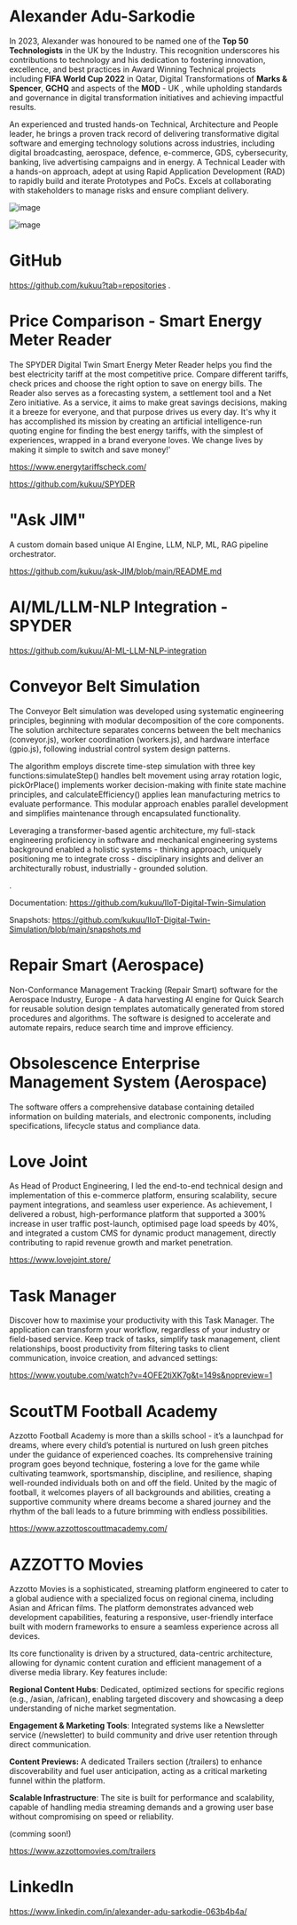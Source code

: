 
# Alexander Adu-Sarkodie

In 2023, Alexander was honoured to be named one of the **Top 50 Technologists** in the UK by the Industry. This recognition underscores his contributions to technology and his dedication to fostering innovation, excellence, and best practices in Award Winning Technical projects including **FIFA World Cup 2022** in Qatar, Digital Transformations of  **Marks & Spencer**, **GCHQ** and aspects of the **MOD** - UK , while upholding standards and governance in digital transformation initiatives and achieving impactful results.

An experienced and  trusted  hands-on Technical, Architecture and People leader, he brings a proven track record of delivering transformative digital software and emerging technology  solutions across industries, including digital broadcasting, aerospace, defence, e-commerce, GDS, cybersecurity, banking, live advertising campaigns and in energy. A Technical Leader with a hands-on approach, adept at using Rapid Application Development (RAD) to rapidly build and iterate Prototypes and PoCs. Excels at collaborating with stakeholders to manage risks and ensure compliant delivery.  

![image](https://github.com/kukuu/portfolio/blob/main/top-50-announcement.png)    
 
![image](https://github.com/kukuu/portfolio/blob/main/top-50.png)          
    
# GitHub   
  
https://github.com/kukuu?tab=repositories  .       
       
# Price Comparison - Smart Energy Meter Reader     
 
The SPYDER Digital Twin Smart Energy Meter Reader helps you find the best electricity tariff at the most competitive price. Compare different tariffs, check prices and choose the right option to save on energy bills. The Reader also serves as a forecasting system, a settlement tool and a Net Zero initiative. As a service, it aims to make great savings decisions, making it a breeze for everyone, and that purpose drives us every day. It's why it has accomplished its mission by creating an artificial intelligence-run quoting engine for finding the best energy tariffs, with  the simplest of experiences, wrapped in a brand everyone loves. We change lives by making it simple to switch and save money!' 
 
https://www.energytariffscheck.com/ 

https://github.com/kukuu/SPYDER 

# "Ask JIM"

A custom domain based unique  AI Engine, LLM, NLP, ML, RAG pipeline orchestrator.

https://github.com/kukuu/ask-JIM/blob/main/README.md

#  AI/ML/LLM-NLP Integration - SPYDER

https://github.com/kukuu/AI-ML-LLM-NLP-integration

# Conveyor Belt Simulation

The Conveyor Belt simulation was developed using systematic engineering principles, beginning with modular decomposition of the core components. The solution architecture separates concerns between the belt mechanics (conveyor.js), worker coordination (workers.js), and hardware interface (gpio.js), following industrial control system design patterns.

The algorithm employs discrete time-step simulation with three key functions:simulateStep() handles belt movement using array rotation logic, pickOrPlace() implements worker decision-making with finite state machine principles, and calculateEfficiency() applies lean manufacturing metrics to evaluate performance. This modular approach enables parallel development and simplifies maintenance through encapsulated functionality.

Leveraging a transformer-based agentic architecture, my full-stack engineering proficiency in software and mechanical engineering systems background enabled a holistic systems - thinking approach, uniquely positioning me to integrate cross - disciplinary insights and deliver an architecturally robust, industrially - grounded solution.



<!-- https://github.com/kukuu/raspberry-pie-digital/blob/main/README.md -->.

Documentation: https://github.com/kukuu/IIoT-Digital-Twin-Simulation 

Snapshots: https://github.com/kukuu/IIoT-Digital-Twin-Simulation/blob/main/snapshots.md

# Repair Smart (Aerospace)
Non-Conformance Management Tracking (Repair Smart) software for the Aerospace Industry, Europe - A data harvesting AI engine for Quick Search for reusable solution design templates  automatically generated from stored procedures and algorithms. The software is designed to accelerate and automate repairs, reduce search time and improve efficiency.

# Obsolescence Enterprise Management System (Aerospace)
The software offers a comprehensive database containing detailed information on building materials, and electronic components, including specifications, lifecycle status and compliance data.

# Love Joint

As Head of Product Engineering, I led the end-to-end technical design and implementation of this e-commerce platform, ensuring scalability, secure payment integrations, and seamless user experience. As achievement, I delivered a robust, high-performance platform that supported a 300% increase in user traffic post-launch, optimised page load speeds by 40%, and integrated a custom CMS for dynamic product management, directly contributing to rapid revenue growth and market penetration.

https://www.lovejoint.store/

# Task Manager
Discover how to maximise your productivity with this Task Manager. The application can transform your workflow, regardless of your industry or field-based service. Keep track of tasks, simplify task management, client relationships, boost productivity from filtering tasks to client communication, invoice creation, and advanced settings: 

https://www.youtube.com/watch?v=4OFE2tiXK7g&t=149s&nopreview=1 

# ScoutTM Football Academy

Azzotto Football Academy is more than a skills school - it’s a launchpad for dreams, where every child’s potential is nurtured on lush green pitches under the guidance of experienced coaches. Its  comprehensive training program goes beyond technique, fostering a love for the game while cultivating teamwork, sportsmanship, discipline, and resilience, shaping well-rounded individuals both on and off the field. United by the magic of football, it welcomes players of all backgrounds and abilities, creating a supportive community where dreams become a shared journey and the rhythm of the ball leads to a future brimming with endless possibilities.

https://www.azzottoscouttmacademy.com/

# AZZOTTO Movies 

Azzotto Movies is a sophisticated, streaming platform engineered to cater to a global audience with a specialized focus on regional cinema, including Asian and African films. The platform demonstrates advanced web development capabilities, featuring a responsive, user-friendly interface built with modern frameworks to ensure a seamless experience across all devices.

Its core functionality is driven by a structured, data-centric architecture, allowing for dynamic content curation and efficient management of a diverse media library. Key features include:

**Regional Content Hubs**: Dedicated, optimized sections for specific regions (e.g., /asian, /african), enabling targeted discovery and showcasing a deep understanding of niche market segmentation.

**Engagement & Marketing Tools**: Integrated systems like a Newsletter service (/newsletter) to build community and drive user retention through direct communication.

**Content Previews:** A dedicated Trailers section (/trailers) to enhance discoverability and fuel user anticipation, acting as a critical marketing funnel within the platform.

**Scalable Infrastructure**: The site is built for performance and scalability, capable of handling media streaming demands and a growing user base without compromising on speed or reliability.

(comming soon!)

https://www.azzottomovies.com/trailers 


# LinkedIn 

https://www.linkedin.com/in/alexander-adu-sarkodie-063b4b4a/


  
  
        
     
   
  
       
  
  
 
     
   
   
  
   
     
 
